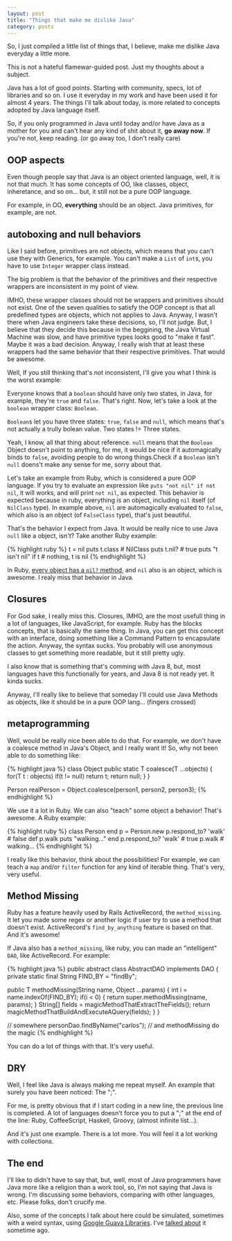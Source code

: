 ```yaml
---
layout: post
title: "Things that make me dislike Java"
category: posts
---
```


So, I just compiled a little list of things that, I believe, make me dislike
Java everyday a little more.

This is not a hateful flamewar-guided post. Just my thoughts about a subject.

Java has a lot of good points. Starting with community, specs, lot of libraries
and so on. I use it everyday in my work and have been used it for almost 4 years.
The things I'll talk about today, is more related to concepts adopted by Java
language itself.

So, if you only programmed in Java until today and/or have Java as a mother for
you and can't hear any kind of shit about it, **go away now**. If you're not,
keep reading. (or go away too, I don't really care)

## OOP aspects

Even though people say that Java is an object oriented language, well, it is not
that much. It has some concepts of OO, like classes, object, inheretance, and so
on... but, it still not be a pure OOP language.

For example, in OO, **everything** should be an object. Java primitives, for
example, are not.


## autoboxing and null behaviors

Like I said before, primitives are not objects, which means that you can't
use they with Generics, for example. You can't make a `List` of `int`s, you have
to use `Integer` wrapper class instead.

The big problem is that the behavior of the primitives and their respective
wrappers are inconsistent in my point of view.

IMHO, these wrapper classes should not be wrappers and primitives should not exist.
One of the seven qualities to satisfy the OOP concept is that all predefined
types are objects, which not applies to Java. Anyway, I wasn't there when Java
engineers take these decisions, so, I'll not judge. But, I believe that they
decide this because in the beggining, the Java Virtual Machine was slow, and have
primitive types looks good to "make it fast". Maybe it was a bad decision.
Anyway, I really wish that at least these wrappers had the same behavior that
their respective primitives. That would be awesome.

Well, If you still thinking that's not inconsistent, I'll give you what I think
is the worst example:

Everyone knows that a `boolean` should have only two states, in Java, for example,
they're `true` and `false`. That's right. Now, let's take a look at the `boolean`
wrapper class: `Boolean`.

`Boolean`s let you have three states: `true`, `false` and `null`, which means
that's not actually a trully bolean value. Two states != Three states.

Yeah, I know, all that thing about reference. `null` means that the `Boolean`
Object doesn't point to anything, for me, it would be nice if it automagically
binds to `false`, avoiding people to do wrong things.Check if a `Boolean` isn't
`null` doens't make any sense for me, sorry about that.

Let's take an example from Ruby, which is considered a pure OOP language. If you
try to evaluate an expression like `puts "not nil" if not nil`, it will works,
and will print `not nil`, as expected. This behavior is expected because in ruby,
everything is an object, including `nil` itself (of `NilClass` type). In example
above, `nil` are automagically evaluated to `false`, which also is an object
(of `FalseClass` type), that's just beautiful.

That's the behavior I expect from Java. It would be really nice to use Java `null`
like a object, isn't? Take another Ruby example:

{% highlight ruby %}
t = nil
puts t.class # NilClass
puts t.nil? # true
puts "t isn't nil" if t # nothing, t is nil
{% endhighlight %}


In Ruby, [every object has a `nil?` method][rdoc_nil], and `nil` also is an
object, which is awesome. I realy miss that behavior in Java.

## Closures

For God sake, I really miss this. Closures, IMHO, are the most usefull thing
in a lot of languages, like JavaScript, for example. Ruby has the blocks
concepts, that is basically the same thing. In Java, you can get this concept
with an interface, doing something like a Command Pattern to encapsulate the
action. Anyway, the syntax sucks. You probably will use anonymous classes to get
something more readable, but it still pretty ugly.

I also know that is something that's comming with Java 8, but, most languages
have this functionally for years, and Java 8 is not ready yet. It kinda sucks.

Anyway, I'll really like to believe that someday I'll could use Java Methods as
objects, like it should be in a pure OOP lang... (fingers crossed)

## metaprogramming

Well, would be really nice been able to do that. For example, we don't have a
coalesce method in Java's Object, and I really want it! So, why not been able to
do something like:

{% highlight java %}
class Object
  public static <T> T coalesce(T ...objects) {
    for(T t : objects) if(t != null) return t;
    return null;
  }
}

Person realPerson = Object.coalesce(person1, person2, person3);
{% endhighlight %}

We use it a lot in Ruby. We can also "teach" some object a behavior! That's
awesome. A Ruby example:

{% highlight ruby %}
class Person
end
p = Person.new
p.respond_to? 'walk' # false
def p.walk
  puts "walking..."
end
p.respond_to? 'walk' # true
p.walk # walking...
{% endhighlight %}

I really like this behavior, think about the possibilities! For example, we can
teach a `map` and/or `filter` function for any kind of iterable thing. That's
very, very useful.

## Method Missing

Ruby has a feature heavily used by Rails ActiveRecord, the `method_missing`. It
let you made some regex or another logic if user try to use a method that doesn't
exist. ActiveRecord's `find_by_anything` feature is based on that. And it's
awesome!

If Java also has a `method_missing`, like ruby, you can made an "intelligent"
`DAO`, like ActiveRecord. For example:

{% highlight java %}
public abstract class AbstractDAO<T> implements DAO<T> {
  private static final String FIND_BY = "findBy";

  public <T> T methodMissing(String name, Object ...params) {
    int i = name.indexOf(FIND_BY);
    if(i < 0) {
      return super.methodMissing(name, params);
    }
    String[] fields = magicMethodThatExtractTheFields();
    return magicMethodThatBuildAndExecuteAQuery(fields);
  }
}

// somewhere
personDao.findByName("carlos"); // and methodMissing do the magic
{% endhighlight %}

You can do a lot of things with that. It's very useful.

## DRY

Well, I feel like Java is always making me repeat myself. An example that surely
you have been noticed: The ";".

For me, is pretty obvious that if I start coding in a new line, the previous line
is completed. A lot of languages doesn't force you to put a ";" at the end of the
line: Ruby, CoffeeScript, Haskell, Groovy, (almost infinite list...).

And it's just one example. There is a lot more. You will feel it a lot working
with collections.

## The end

I'll like to didn't have to say that, but, well, most of Java programmers have
Java more like a religion than a work tool, so, I'm not saying that Java is wrong.
I'm discussing some behaviors, comparing with other languages, etc. Please folks,
don't crucify me.

Also, some of the concepts I talk about here could be simulated, sometimes with
a weird syntax, using [Google Guava Libraries][guava]. I've
[talked about][guava_post] it sometime ago.


[rdoc_nil]: http://ruby-doc.org/core-1.9.3/Object.html#method-i-nil-3F
[guava_post]: http://caarlos0.github.com/posts/rocking-out-with-google-guava
[guava]: http://code.google.com/p/guava-libraries/
